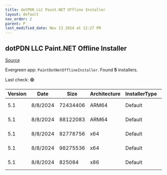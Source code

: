 ```yaml
---
title: dotPDN LLC Paint.NET Offline Installer
layout: default
nav_order: 2
parent: P
last_modified_date: Nov 13 2024 at 12:27 PM
---
```


## dotPDN LLC Paint.NET Offline Installer

[Source](https://getpaint.net/)

Evergreen app: `PaintDotNetOfflineInstaller`. Found **5** installers.

Last check: 🟢

| Version | Date     | Size     | Architecture | InstallerType | Type | URI                                                                                                                                                                                                      |
| ------- | -------- | -------- | ------------ | ------------- | ---- | -------------------------------------------------------------------------------------------------------------------------------------------------------------------------------------------------------- |
| 5.1     | 8/8/2024 | 72434406 | ARM64        | Default       | zip  | [https://github.com/paintdotnet/release/releases/download/v5.1/paint.net.5.1.install.arm64.zip](https://github.com/paintdotnet/release/releases/download/v5.1/paint.net.5.1.install.arm64.zip)           |
| 5.1     | 8/8/2024 | 88122083 | ARM64        | Default       | zip  | [https://github.com/paintdotnet/release/releases/download/v5.1/paint.net.5.1.winmsi.arm64.zip](https://github.com/paintdotnet/release/releases/download/v5.1/paint.net.5.1.winmsi.arm64.zip)             |
| 5.1     | 8/8/2024 | 82778756 | x64          | Default       | zip  | [https://github.com/paintdotnet/release/releases/download/v5.1/paint.net.5.1.install.x64.zip](https://github.com/paintdotnet/release/releases/download/v5.1/paint.net.5.1.install.x64.zip)               |
| 5.1     | 8/8/2024 | 98275536 | x64          | Default       | zip  | [https://github.com/paintdotnet/release/releases/download/v5.1/paint.net.5.1.winmsi.x64.zip](https://github.com/paintdotnet/release/releases/download/v5.1/paint.net.5.1.winmsi.x64.zip)                 |
| 5.1     | 8/8/2024 | 825084   | x86          | Default       | zip  | [https://github.com/paintdotnet/release/releases/download/v5.1/paint.net.5.1.install.anycpu.web.zip](https://github.com/paintdotnet/release/releases/download/v5.1/paint.net.5.1.install.anycpu.web.zip) |
